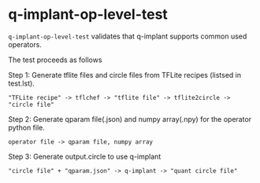 # q-implant-op-level-test

`q-implant-op-level-test` validates that q-implant supports common used operators.

The test proceeds as follows

Step 1: Generate tflite files and circle files from TFLite recipes (listsed in test.lst).
```
"TFLite recipe" -> tflchef -> "tflite file" -> tflite2circle -> "circle file"
```

Step 2: Generate qparam file(.json) and numpy array(.npy) for the operator python file.
```
operator file -> qparam file, numpy array
```

Step 3: Generate output.circle to use q-implant
```
"circle file" + "qparam.json" -> q-implant -> "quant circle file"
```
